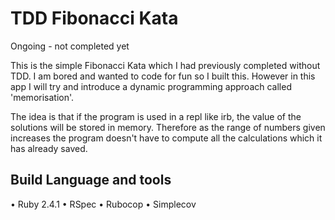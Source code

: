 # TDD Fibonacci Kata

Ongoing - not completed yet

This is the simple Fibonacci Kata which I had previously completed without TDD.
I am bored and wanted to code for fun so I built this. However in this app I will try and introduce a dynamic programming approach called 'memorisation'.

The idea is that if the program is used in a repl like irb, the value of the solutions will be stored in memory. Therefore as the range of numbers given increases the program doesn't have to compute all the calculations which it has already saved.

Build Language and tools
------
• Ruby 2.4.1
• RSpec
• Rubocop
• Simplecov
